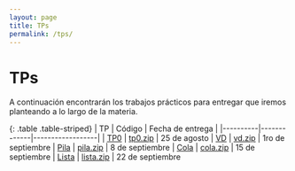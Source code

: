 ```yaml
---
layout: page
title: TPs
permalink: /tps/
---
```


TPs
=======

A continuación encontrarán los trabajos prácticos para entregar que iremos planteando a lo largo de la materia.

{: .table .table-striped}
| TP       | Código      | Fecha de entrega |
|----------|-------------|------------------|
| [TP0](tp0)      | [tp0.zip](https://sites.google.com/site/fiuba7541rw/tps/tp0/tp0.zip?attredirects=0&d=1) | 	25 de agosto
| [VD](vd)      | [vd.zip](https://sites.google.com/site/fiuba7541rw/tps/vector-dinamico/vd.zip?attredirects=0&d=1) | 	1ro de septiembre
| [Pila](pila)      | [pila.zip](https://sites.google.com/site/fiuba7541rw/tps/pila/pila.zip?attredirects=0&d=1) | 	8 de septiembre
| [Cola](cola)      | [cola.zip](https://sites.google.com/site/fiuba7541rw/tps/cola/cola.zip?attredirects=0&d=1) | 	15 de septiembre
| [Lista](lista)      | [lista.zip](https://sites.google.com/site/fiuba7541rw/tps/lista/lista.zip?attredirects=0&d=1) | 	22 de septiembre
